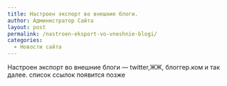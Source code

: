 ```yaml
---
title: Настроен экспорт во внешние блоги.
author: Администратор Сайта
layout: post
permalink: /nastroen-eksport-vo-vneshnie-blogi/
categories:
  - Новости сайта
---
```

Настроен экспорт во внешние блоги &#8212; twitter,ЖЖ, блоггер.ком и так далее. список ссылок появится позже